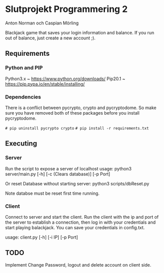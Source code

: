 # Slutprojekt Programmering 2

Anton Norman och Caspian Mörling

Blackjack game that saves your login information and balance. If you run out of balance, just create a new account ;).

## Requirements

### Python and PIP

Python3.x ~ <https://www.python.org/downloads/>
Pip20.1 ~ <https://pip.pypa.io/en/stable/installing/>

### Dependencies

There is a conflict between pycrypto, crypto and pycryptodome. So make sure you have removed both of these packages before you install pycryptodome.

`# pip uninstall pycrypto crypto`
`# pip install -r requirements.txt`

## Executing

### Server

Run the script to expose a server of localhost
usage: python3 server/main.py [-h] [-c (Clears database)] [-p Port]

Or reset Database without starting server:
python3 scripts/dbReset.py

Note databse must be reset first time running.

### Client

Connect to server and start the client.
Run the client with the ip and port of the server to establish a connection, then log in with your credentials and start playing balackjack. You can save your credentials in config.txt.

usage: client.py [-h] [-i IP] [-p Port]

## TODO

Implement Change Password, logout and delete account on client side.
